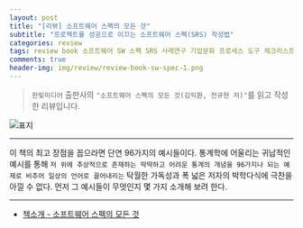 ```yaml
---  
layout: post  
title: "[리뷰] 소프트웨어 스펙의 모든 것"  
subtitle: "프로젝트를 성공으로 이끄는 소프트웨어 스펙(SRS) 작성법"  
categories: review  
tags: review book 소프트웨어 SW 스펙 SRS 사례연구 기업문화 프로세스 도구 체크리스트 인터페이스 프로세스 프로젝트    
comments: true  
header-img: img/review/review-book-sw-spec-1.png
---  
```

  
> `한빛미디어` 출판사의 `"소프트웨어 스펙의 모든 것(김익환, 전규현 저)"`를 읽고 작성한 리뷰입니다.  

![표지](https://theorydb.github.io/assets/img/review/review-book-sw-spec-1.png)  

---

이 책의 최고 장점을 꼽으라면 단연 96가지의 예시들이다. 통계학에 어울리는 귀납적인 예시를 통해 `저 위에 추상적으로 존재하는 딱딱하고 어려운 통계의 개념을 96가지나 되는 예제로 비추어 일상의 언어로 끌어내리는` 탁월한 가독성과 폭 넓은 저자의 박학다식에 극찬을 아낄 수 없다. 먼저 그 예시들이 무엇인지 몇 가지 소개해 보려 한다.

---

* [책소개 - 소프트웨어 스펙의 모든 것](http://www.yes24.com/Product/Goods/95888025?OzSrank=1)

